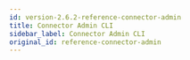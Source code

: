 ```yaml
---
id: version-2.6.2-reference-connector-admin
title: Connector Admin CLI
sidebar_label: Connector Admin CLI
original_id: reference-connector-admin
---
```


